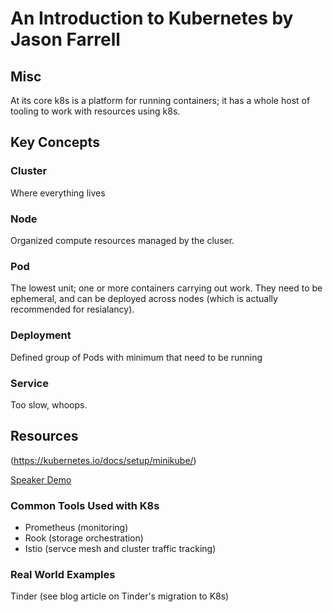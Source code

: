 # An Introduction to Kubernetes by Jason Farrell

## Misc

At its core k8s is a platform for running containers; it has a whole host of tooling to work with resources using k8s.

## Key Concepts

### Cluster

Where everything lives

### Node

Organized compute resources managed by the cluser.

### Pod

The lowest unit; one or more containers carrying out work. They need to be ephemeral, and can be deployed across nodes (which is actually recommended for resialancy).

### Deployment

Defined group of Pods with minimum that need to be running

### Service

Too slow, whoops.

## Resources

(https://kubernetes.io/docs/setup/minikube/)

[Speaker Demo](https://github.com/xximjasonxx/kubedemo)

### Common Tools Used with K8s

- Prometheus (monitoring)
- Rook (storage orchestration)
- Istio (servce mesh and cluster traffic tracking)

### Real World Examples

Tinder (see blog article on Tinder's migration to K8s)
